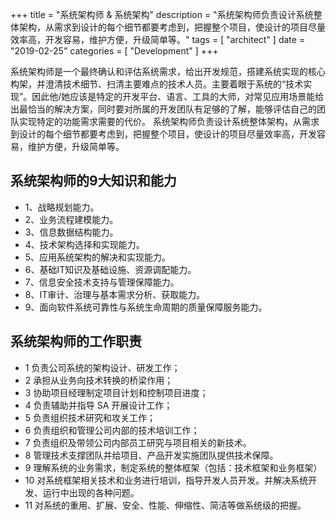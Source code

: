 +++
title = "系统架构师 & 系统架构"
description = "系统架构师负责设计系统整体架构，从需求到设计的每个细节都要考虑到，把握整个项目，使设计的项目尽量效率高，开发容易，维护方便，升级简单等。"
tags = [
    "architect"
]
date = "2019-02-25"
categories = [
    "Development"
]
+++

系统架构师是一个最终确认和评估系统需求，给出开发规范，搭建系统实现的核心构架，并澄清技术细节、扫清主要难点的技术人员。主要着眼于系统的“技术实现”。因此他/她应该是特定的开发平台、语言、工具的大师，对常见应用场景能给出最恰当的解决方案，同时要对所属的开发团队有足够的了解，能够评估自己的团队实现特定的功能需求需要的代价。 系统架构师负责设计系统整体架构，从需求到设计的每个细节都要考虑到，把握整个项目，使设计的项目尽量效率高，开发容易，维护方便，升级简单等。
<!--more-->

## 系统架构师的9大知识和能力

- 1、战略规划能力。
- 2、业务流程建模能力。
- 3、信息数据结构能力。
- 4、技术架构选择和实现能力。
- 5、应用系统架构的解决和实现能力。
- 6、基础IT知识及基础设施、资源调配能力。
- 7、信息安全技术支持与管理保障能力。
- 8、IT审计、治理与基本需求分析、获取能力。
- 9、面向软件系统可靠性与系统生命周期的质量保障服务能力。

##  系统架构师的工作职责

- 1 负责公司系统的架构设计、研发工作；
- 2 承担从业务向技术转换的桥梁作用；
- 3 协助项目经理制定项目计划和控制项目进度；
- 4 负责辅助并指导 SA 开展设计工作；
- 5 负责组织技术研究和攻关工作；
- 6 负责组织和管理公司内部的技术培训工作；
- 7 负责组织及带领公司内部员工研究与项目相关的新技术。
- 8 管理技术支撑团队并给项目、产品开发实施团队提供技术保障。
- 9 理解系统的业务需求，制定系统的整体框架（包括：技术框架和业务框架）
- 10 对系统框架相关技术和业务进行培训，指导开发人员开发。并解决系统开发、运行中出现的各种问题。 
- 11 对系统的重用、扩展、安全、性能、伸缩性、简洁等做系统级的把握。
